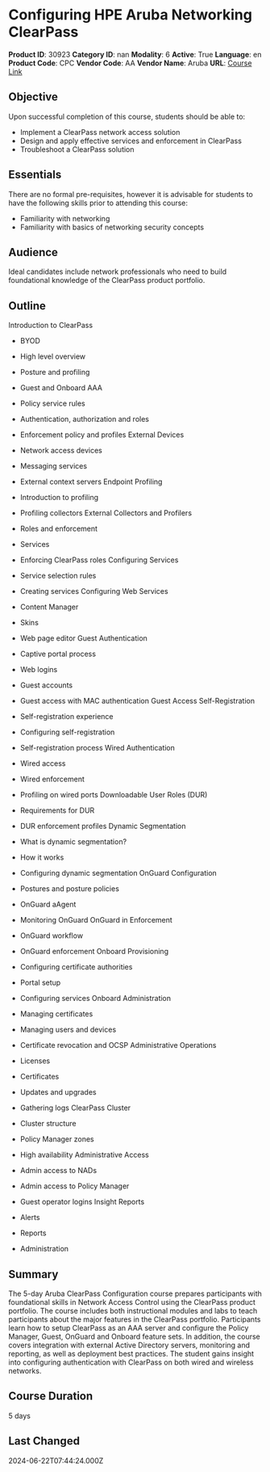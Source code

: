# Configuring HPE Aruba Networking ClearPass

**Product ID**: 30923
**Category ID**: nan
**Modality**: 6
**Active**: True
**Language**: en
**Product Code**: CPC
**Vendor Code**: AA
**Vendor Name**: Aruba
**URL**: [Course Link](https://www.fastlaneus.com/course/aruba-cpc)

## Objective
Upon successful completion of this course, students should be able to:



- Implement a ClearPass network access solution
- Design and apply effective services and enforcement in ClearPass
- Troubleshoot a ClearPass solution

## Essentials
There are no formal pre-requisites, however it is advisable for students to have the following skills prior to attending this course:


- Familiarity with networking
- Familiarity with basics of networking security concepts

## Audience
Ideal candidates include network professionals who need to build foundational knowledge of the ClearPass product portfolio.

## Outline
Introduction to ClearPass 



- BYOD
- High level overview
- Posture and profiling
- Guest and Onboard
AAA 



- Policy service rules
- Authentication, authorization and roles
- Enforcement policy and profiles
External Devices 



- Network access devices
- Messaging services
- External context servers
Endpoint Profiling 



- Introduction to profiling
- Profiling collectors
External Collectors and Profilers 



- Roles and enforcement
- Services
- Enforcing ClearPass roles
Configuring Services 



- Service selection rules
- Creating services
Configuring Web Services 



- Content Manager
- Skins
- Web page editor
Guest Authentication 



- Captive portal process
- Web logins
- Guest accounts
- Guest access with MAC authentication
Guest Access Self-Registration 



- Self-registration experience
- Configuring self-registration
- Self-registration process
Wired Authentication 



- Wired access
- Wired enforcement
- Profiling on wired ports
Downloadable User Roles (DUR) 



- Requirements for DUR
- DUR enforcement profiles
Dynamic Segmentation 



- What is dynamic segmentation?
- How it works
- Configuring dynamic segmentation
OnGuard Configuration 



- Postures and posture policies
- OnGuard aAgent
- Monitoring OnGuard
OnGuard in Enforcement 



- OnGuard workflow
- OnGuard enforcement
Onboard Provisioning 



- Configuring certificate authorities
- Portal setup
- Configuring services
Onboard Administration 



- Managing certificates
- Managing users and devices
- Certificate revocation and OCSP
Administrative Operations 



- Licenses
- Certificates
- Updates and upgrades
- Gathering logs
ClearPass Cluster 



- Cluster structure
- Policy Manager zones
- High availability
Administrative Access 



- Admin access to NADs
- Admin access to Policy Manager
- Guest operator logins
Insight Reports 



- Alerts
- Reports
- Administration

## Summary
The 5-day Aruba ClearPass Configuration course prepares participants with foundational skills in Network Access Control using the ClearPass product portfolio. The course includes both instructional modules and labs to teach participants about the major features in the ClearPass portfolio. Participants learn how to setup ClearPass as an AAA server and configure the Policy Manager, Guest, OnGuard and Onboard feature sets. In addition, the course covers integration with external Active Directory servers, monitoring and reporting, as well as deployment best practices. The student gains insight into configuring authentication with ClearPass on both wired and wireless networks.

## Course Duration
5 days

## Last Changed
2024-06-22T07:44:24.000Z
